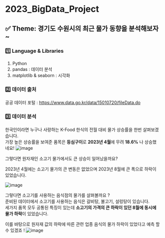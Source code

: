 # 2023_BigData_Project

## ✅ Theme: 경기도 수원시의 최근 물가 동향을 분석해보자~
### 1️⃣ Language & Libraries
1. Python   
2. pandas : 데이터 분석
3. matplotlib & seaborn : 시각화

### 2️⃣ 데이터 출처
공공 데이터 포털 : https://www.data.go.kr/data/15010720/fileData.do

### 3️⃣ 데이터 분석

한국인이라면 누구나 사랑하는 K-Food 한식의 전월 대비 물가 상승률을 한번 살펴보겠습니다.  
가장 높은 상승률을 보여준 품목은 **등심구이**로 **2023년 4월**에 무려 **18.6%** 나 상승했네요!
![image](https://github.com/chanho0908/2023_BigData_Project/assets/84930748/fe71d851-4631-467f-9928-841db646a895)

그렇다면 원자재인 소고기 물가에서도 큰 상승이 일어났을까요?

2023년 4월에는 소고기 물가의 큰 변동은 없었으며 2023년 8월에 큰 폭으로 하락이 있었습니다.

![image](https://github.com/chanho0908/2023_BigData_Project/assets/84930748/8eb49640-eb5f-40ae-a851-048060825bbc)

그렇다면 소고기를 사용하는 음식점의 물가를 살펴볼까요 ?  
준비된 데이터에서 소고기를 사용하는 음식은 갈비탕, 불고기, 설렁탕이 있습니다.  
세가지 품목 모두 공통된 특징이 있는데 **소고기의 가격의 큰 하락이 있던 8월에 동시에 물가 하락**이 있었습니다.

이를 바탕으로 원자재 값의 하락에 따른 관련 업종 음식의 물가 하락이 있었다고 예측 할 수 있겠죠 !
![image](https://github.com/chanho0908/2023_BigData_Project/assets/84930748/ea826164-f8d8-407a-863b-576628307f93)



